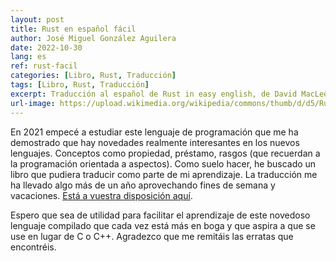 ```yaml
---
layout: post
title: Rust en español fácil
author: José Miguel González Aguilera
date: 2022-10-30
lang: es
ref: rust-facil
categories: [Libro, Rust, Traducción]
tags: [Libro, Rust, Traducción]
excerpt: Traducción al español de Rust in easy english, de David MacLeod
url-image: https://upload.wikimedia.org/wikipedia/commons/thumb/d/d5/Rust_programming_language_black_logo.svg/800px-Rust_programming_language_black_logo.svg.png
---
```


En 2021 empecé a estudiar este lenguaje de programación que me ha demostrado que hay novedades realmente interesantes en los nuevos lenguajes. Conceptos como propiedad, préstamo, rasgos (que recuerdan a la programación orientada a aspectos). Como suelo hacer, he buscado un libro que pudiera traducir como parte de mi aprendizaje. La traducción me ha llevado algo más de un año aprovechando fines de semana y vacaciones. [Está a vuestra disposición aquí](http://www.jmgaguilera.com/rust_facil/).

Espero que sea de utilidad para facilitar el aprendizaje de este novedoso lenguaje compilado que cada vez está más en boga y que aspira a que se use en lugar de C o C++. Agradezco que me remitáis las erratas que encontréis.
